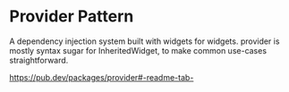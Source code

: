 # Provider Pattern

A dependency injection system built with widgets for widgets. provider is mostly syntax sugar for InheritedWidget, to make common use-cases straightforward.

https://pub.dev/packages/provider#-readme-tab-
